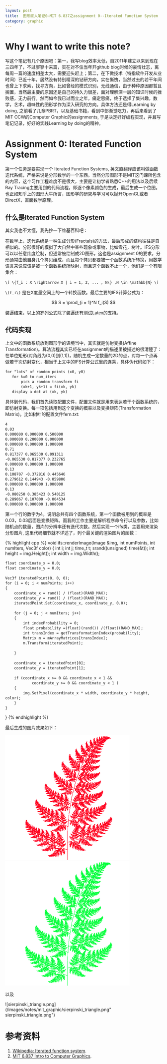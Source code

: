```yaml
---
layout: post
title:  图形匠人笔记0—MIT 6.837之assignment 0--Iterated Function System
category: graphic 
---
```


# Why I want to write this note? #

写这个笔记有几个原因吧：第一，我写blog效率太低，自2011年建立以来到现在三四年了，不过寥寥十来篇，实在对不住当年开github blog时候的豪情壮志，离每周一篇的速度相差太大，需要迎头赶上；第二，在下做技术（特指软件开发从业时间）已近十年，居然没有特别精深的钻研方向，实在惭愧，当然过去的若干年间也曾上下求索，找寻方向，比如曾经的模式识别，无线通信，由于种种原因都暂且搁置，当然最主要的原因还是自己的持久力很差，面对理解深一层的知识时候的挫败感，无力前行。然而如今我已过而立之年，痛定思痛，终于选择了集兴趣，数学，艺术，趣味性的图形学作为深入研究的方向。具体方法还是得Learning by doing, 之前看了几章PBRT，以及基础书籍，看到中部渐觉吃力，再后来看到了MIT OCW的Computer Graphic的assignments, 于是决定好好编程实现，并且写笔记记录，好好的实践Learning by doing的精神。

# Assignment 0: Iterated Function System #

第一个任务是要实现一个 Iterated Function Systems, 英文直翻译应该叫做函数迭代系统，严格来说是分形数学的一个东西。当然分形图形不是MIT这门课所包含的内容，这个习作工程难度不是很大，主要是让初学者熟悉C++的用法以及后续Ray Tracing主要用到的代码流程，即逐个像素颜色的生成，最后生成一个位图。也正如知乎上的图形大牛所言，图形学的研究与学习可以抛开OpenGL或者DirectX，直面数学原理。

## 什么是Iterated Function System ##

其实我也不太懂，我先抄一下维基百科吧：

在数学上，迭代系统是一种生成分形(Fractals)的方法，最后形成的结构往往是自相似的。分形很好的模拟了大自然中某些现象或事物，比如雪花，树叶。IFS分形可以以任意纬度绘制，但通常被绘制成2D图形，这也是assignment 0的要求。分形通常由他自身几个拷贝组成，而且每个拷贝都要被一个函数系统所转换，用数学语言来说应该是被一个函数系统所映射，而且这个函数不止一个，他们是一个有限集合：

`\[
\{f_i : X \rightarrow X | i = 1, 2, ... , N\} ,N \in \mathbb{N}
\]`

`\(f_i\)` 是在X度量空间上的一个转换函数。最后主要的IFS计算公式为：

$$
S = \prod_{i = 1}^N f_i(S)
$$

装逼结束，以上的罗列公式除了装逼还有测试Latex的支持。

## 代码实现 ##

上文中的函数系统放到图形学的语境当中，其实就是仿射变换(Affine Transformation)。算法流程其实已经在assignment的描述里被描述的很清楚了：在单位矩形(对角线为(0,0)到(1,1))，随机生成一定数量的2D的点，对每一个点再做若干次仿射变化，相当于上文中的IFS计算公式里的连乘，具体伪代码如下：

    for "lots" of random points (x0, y0)
       for k=0 to num_iters 
           pick a random transform fi
           (xk+1, yk+1) = fi(xk, yk)
       display a dot at (xk, yk)

具体到代码，我们首先读取配置文件，配置文件就是用来表达若干个函数系统的，即仿射变换。每一项包括用到这个变换的概率以及变换矩阵(Transformation Matrix)。比如树叶的配置文件fern.txt:

    4
    0.03
    0.000000 0.000000 0.500000 
    0.000000 0.200000 0.000000 
    0.000000 0.000000 1.000000 
    0.71
    0.817377 0.065530 0.091311 
    -0.065530 0.817377 0.232765 
    0.000000 0.000000 1.000000 
    0.13
    0.108707 -0.372816 0.445646 
    0.279612 0.144943 -0.059806 
    0.000000 0.000000 1.000000 
    0.13
    -0.080250 0.385423 0.540125 
    0.289067 0.107000 -0.004534 
    0.000000 0.000000 1.000000

第一个行的数字为4，说明总共有四个函数系统，第一个函数被用到的概率是0.03，0.03后面是变换矩阵。而我的工作主要是解析程序命令行以及参数，比如随机点的数量，图片的分辨率还有迭代次数。然后实现一个ifs类，主要用来渲染分形图片, 这里代码细节就不详述了，列个最关键的渲染图片的函数：

{% highlight cpp %}
void ifs::renderImage(Image &img, int numPoints, int numIters, Vec3f color)
{
    int i;
    int j;
    time_t t;
    srand((unsigned) time(&t));
    int height = img.Height();
    int width = img.Width();

    float coordinate_x = 0.0;
    float coordinate_y = 0.0;

    Vec3f iteratedPoint(0, 0, 0);
    for (i = 0; i < numPoints; i++)
    {
        coordinate_x = rand() / (float)(RAND_MAX);
        coordinate_y = rand() / (float)(RAND_MAX);
        iteratedPoint.Set(coordinate_x, coordinate_y, 0.0);

        for (j = 0; j < numIters; j++)
        {
            int indexProbability = 0;
            float probability =(float)(rand()) /(float)(RAND_MAX);
            int transIndex = getTransformationIndex(probability);
            Matrix m = mArrayMatrices[transIndex];
            m.Transform(iteratedPoint);

        }

        coordinate_x = iteratedPoint[0];
        coordinate_y = iteratedPoint[1];

        if (coordinate_x >= 0 && coordinate_x < 1 &&
                coordinate_y >= 0 && coordinate_y < 1 )
        {
            img.SetPixel(coordinate_x * width, coordinate_y * height, color);
        }
    }
}
{% endhighlight %}

最后生成的图片效果如下：

![fern_100.png](/images/notes/mit_graphic/fern_100.png "fern_100.png") ![fern_30.png](/images/notes/mit_graphic/fern_30.png "fern_30.png")

以及

![sierpinski_triangle.png](/images/notes/mit_graphic/sierpinski_triangle.png" sierpinski_triangle.png")


# 参考资料 #

1. [Wikipedia: Iterated function system](https://en.wikipedia.org/wiki/Iterated_function_system "Wikipedia: Iterated function system").
2. [MIT 6.837 Intro to Computer Graphics](http://groups.csail.mit.edu/graphics/classes/6.837/F04/assignments/assignment0/ "MIT 6.837 Intro to Computer Graphics").





